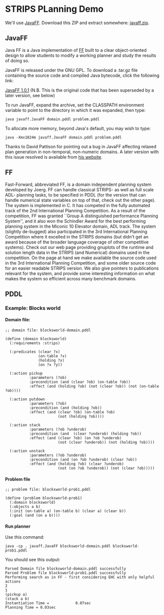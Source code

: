 # STRIPS PLanning Demo

We'll use [JavaFF](https://nms.kcl.ac.uk/planning/software/javaff.html). Download this ZIP and extract somewhere: [javaff.zip](http://cse3521.artifice.cc/downloads/javaff.zip).

## JavaFF

Java FF is a Java implementation of [FF](https://fai.cs.uni-saarland.de/hoffmann/ff.html) built to a clear object-oriented design to allow students to modify a working planner and study the results of doing so.

JavaFF is released under the GNU GPL. To download a .tar.gz file containing the source code and compiled Java bytecode, click the following link:

[JavaFF 1.0.1](https://nms.kcl.ac.uk/JavaFF/JavaFF.tar.gz) (N.B. This is the original code that has been superseded by a later version, see below)

To run JavaFF, expand the archive, set the CLASSPATH environment variable to point to the directory in which it was expanded, then type:

```
java javaff.JavaFF domain.pddl problem.pddl
```

To allocate more memory, beyond Java's default, you may wish to type:

```
java -Xmx1024m javaff.JavaFF domain.pddl problem.pddl
```

Thanks to David Pattison for pointing out a bug in JavaFF affecting relaxed plan generation in non-temporal, non-numeric domains. A later version with this issue resolved is available from [his website](http://personal.strath.ac.uk/david.pattison/).

## FF
Fast-Forward, abbreviated FF, is a domain independent planning system developed by Joerg. FF can handle classical STRIPS- as well as full scale ADL- planning tasks, to be specified in PDDL (for the version that can handle numerical state variables on top of that, check out the other page). The system is implemented in C. It has competed in the fully automated track of the 2nd International Planning Competition. As a result of the competition, FF was granted ``Group A distinguished performance Planning System'', and it also won the Schindler Award for the best performing planning system in the Miconic 10 Elevator domain, ADL track. The system (slightly de-bugged) also participated in the 3rd International Planning Competition where it excelled in the STRIPS domains (but didn't get an award because of the broader language coverage of other competitive systems). Check out our web page providing gnuplots of the runtime and solution length data in the STRIPS (and Numerical) domains used in the competition. On the page at hand we make available the source code used in the 3rd International Planning Competition, and some older source code for an easier readable STRIPS version. We also give pointers to publications relevant for the system, and provide some interesting information on what makes the system so efficient across many benchmark domains.

## PDDL 
### Example: Blocks world

#### Domain file:
```
;; domain file: blocksworld-domain.pddl

(define (domain blocksworld)
  (:requirements :strips)

  (:predicates (clear ?x)
               (on-table ?x)
               (holding ?x)
               (on ?x ?y))

  (:action pickup
           :parameters (?ob)
           :precondition (and (clear ?ob) (on-table ?ob))
           :effect (and (holding ?ob) (not (clear ?ob)) (not (on-table ?ob))))

  (:action putdown
           :parameters (?ob)
           :precondition (and (holding ?ob))
           :effect (and (clear ?ob) (on-table ?ob) 
                        (not (holding ?ob))))

  (:action stack
           :parameters (?ob ?underob)
           :precondition (and  (clear ?underob) (holding ?ob))
           :effect (and (clear ?ob) (on ?ob ?underob)
                        (not (clear ?underob)) (not (holding ?ob))))

  (:action unstack
           :parameters (?ob ?underob)
           :precondition (and (on ?ob ?underob) (clear ?ob))
           :effect (and (holding ?ob) (clear ?underob)
                        (not (on ?ob ?underob)) (not (clear ?ob)))))
```

#### Problem file

```
;; problem file: blocksworld-prob1.pddl

(define (problem blocksworld-prob1)
  (:domain blocksworld)
  (:objects a b)
  (:init (on-table a) (on-table b) (clear a) (clear b))
  (:goal (and (on a b))))
```

#### Run planner

Use this command:

```
java -cp . javaff.JavaFF blocksworld-domain.pddl blocksworld-prob1.pddl
```

You should see this output:

```
Parsed Domain file blocksworld-domain.pddl successfully
Parsed Problem file blocksworld-prob1.pddl successfully
Performing search as in FF - first considering EHC with only helpful actions
2
1
(pickup a)
(stack a b)
Instantiation Time =            0.07sec
Planning Time = 0.03sec
```

